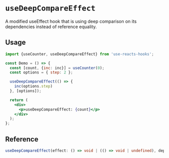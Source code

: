 # `useDeepCompareEffect`

A modified useEffect hook that is using deep comparison on its dependencies instead of reference equality.

## Usage

```jsx
import {useCounter, useDeepCompareEffect} from 'use-reacts-hooks';

const Demo = () => {
  const [count, {inc: inc}] = useCounter(0);
  const options = { step: 2 };

  useDeepCompareEffect(() => {
    inc(options.step)
  }, [options]);

  return (
    <div>
      <p>useDeepCompareEffect: {count}</p>
    </div>
  );
};
```

## Reference

```ts
useDeepCompareEffect(effect: () => void | (() => void | undefined), deps: any[]);
```
